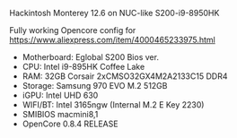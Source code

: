 
Hackintosh Monterey 12.6 on NUC-like S200-i9-8950HK

Fully working Opencore config for https://www.aliexpress.com/item/4000465233975.html 

- Motherboard: Eglobal S200 Bios ver. 
- CPU: Intel i9-895HK Coffee Lake
- RAM: 32GB Corsair 2xCMSO32GX4M2A2133C15 DDR4
- Storage: Samsung 970 EVO M.2 512GB
- iGPU: Intel UHD 630
- WIFI/BT: Intel 3165ngw (Internal M.2 E Key 2230)
- SMIBIOS macmini8,1
- OpenCore 0.8.4 RELEASE

